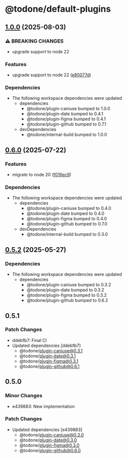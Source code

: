 # @todone/default-plugins

## [1.0.0](https://github.com/cprecioso/todone/compare/default-plugins-v0.6.0...default-plugins-v1.0.0) (2025-08-03)


### ⚠ BREAKING CHANGES

* upgrade support to node 22

### Features

* upgrade support to node 22 ([e80077d](https://github.com/cprecioso/todone/commit/e80077da736a61a535adaf37de3bab0bf13fdc0e))


### Dependencies

* The following workspace dependencies were updated
  * dependencies
    * @todone/plugin-caniuse bumped to 1.0.0
    * @todone/plugin-date bumped to 0.4.1
    * @todone/plugin-figma bumped to 0.4.1
    * @todone/plugin-github bumped to 0.7.1
  * devDependencies
    * @todone/internal-build bumped to 1.0.0

## [0.6.0](https://github.com/cprecioso/todone/compare/default-plugins-v0.5.2...default-plugins-v0.6.0) (2025-07-22)


### Features

* migrate to node 20 ([f016ec9](https://github.com/cprecioso/todone/commit/f016ec96a55e67a4b0b1625be7fed3dbd65f680c))


### Dependencies

* The following workspace dependencies were updated
  * dependencies
    * @todone/plugin-caniuse bumped to 0.4.0
    * @todone/plugin-date bumped to 0.4.0
    * @todone/plugin-figma bumped to 0.4.0
    * @todone/plugin-github bumped to 0.7.0
  * devDependencies
    * @todone/internal-build bumped to 0.3.0

## [0.5.2](https://github.com/cprecioso/todone/compare/default-plugins-v0.5.1...default-plugins-v0.5.2) (2025-05-27)


### Dependencies

* The following workspace dependencies were updated
  * dependencies
    * @todone/plugin-caniuse bumped to 0.3.2
    * @todone/plugin-date bumped to 0.3.2
    * @todone/plugin-figma bumped to 0.3.2
    * @todone/plugin-github bumped to 0.6.2

## 0.5.1

### Patch Changes

- ddebfb7: Final CI
- Updated dependencies [ddebfb7]
  - @todone/plugin-caniuse@0.3.1
  - @todone/plugin-date@0.3.1
  - @todone/plugin-figma@0.3.1
  - @todone/plugin-github@0.6.1

## 0.5.0

### Minor Changes

- e439883: New implementation

### Patch Changes

- Updated dependencies [e439883]
  - @todone/plugin-caniuse@0.3.0
  - @todone/plugin-date@0.3.0
  - @todone/plugin-figma@0.3.0
  - @todone/plugin-github@0.6.0
